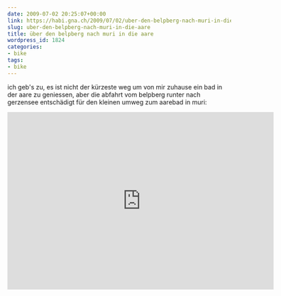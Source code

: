 ```yaml
---
date: 2009-07-02 20:25:07+00:00
link: https://habi.gna.ch/2009/07/02/uber-den-belpberg-nach-muri-in-die-aare/
slug: uber-den-belpberg-nach-muri-in-die-aare
title: über den belpberg nach muri in die aare
wordpress_id: 1824
categories:
- bike
tags:
- bike
---
```


ich geb's zu, es ist nicht der kürzeste weg um von mir zuhause ein bad in der aare zu geniessen, aber die abfahrt vom belpberg runter nach gerzensee entschädigt für den kleinen umweg zum aarebad in muri:

<iframe src="https://www.alltrails.com/widget/map?file_id=zhmhdukkibmrxozv" scrolling="no" marginheight="0" marginwidth="0" title="GPSies - Über den Belpberg nach Muri an die Aare" width="600" height="400" frameborder="0"></iframe>
